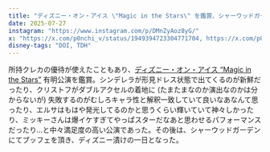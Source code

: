 ```yaml
---
title: "ディズニー・オン・アイス \"Magic in the Stars\" を鑑賞、シャーウッドガーデン「\"Sunny Sunny Summer\"ブッフェ」"
date: 2025-07-27
instagram: "https://www.instagram.com/p/DMnZyAoz8yG/"
x: "https://x.com/p0nchi_v/status/1949394723304771704, https://x.com/p0nchi_v/status/1949443228572451208"
disney-tags: "DOI, TDH"
---
```


所持クレカの優待が使えたこともあり、[ディズニー・オン・アイス “Magic in the Stars”](https://www.ctv.co.jp/disneyonice/) 有明公演を鑑賞。シンデレラが形見ドレス状態で出てくるのが新鮮だったり、クリストフがダブルアクセルの着地に (たまたまなのか演出なのかは分からないが) 失敗するのがむしろキャラ性と解釈一致していて良いなあなんて思ったり、エルサはもはや発光してるのかと思うくらい輝いていて神々しかったり、ミッキーさんは爆イケすぎてやっぱスターだなあと思わせるパフォーマンスだったり...と中々満足度の高い公演であった。その後は、シャーウッドガーデンにてブッフェを頂き、ディズニー漬けの一日となった。

